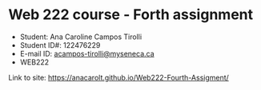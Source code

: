 # Web 222 course - Forth assignment

- Student: Ana Caroline Campos Tirolli
- Student ID#: 122476229
- E-mail ID: acampos-tirolli@myseneca.ca
- WEB222

Link to site: [https://anacarolt.github.io/Web222-Fourth-Assigment/
](https://anacarolt.github.io/Web222-Fourth-Assignment/)

